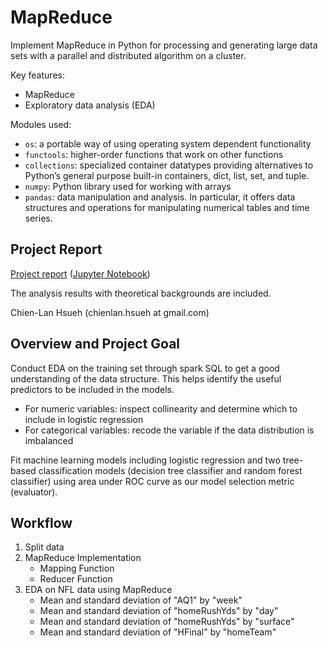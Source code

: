 # MapReduce

Implement MapReduce in Python for processing and generating large data sets with a parallel and distributed algorithm on a cluster.

Key features:

- MapReduce
- Exploratory data analysis (EDA)

Modules used:

- `os`: a portable way of using operating system dependent functionality
- `functools`: higher-order functions that work on other functions
- `collections`: specialized container datatypes providing alternatives to Python’s general purpose built-in containers, dict, list, set, and tuple.
- `numpy`: Python library used for working with arrays
- `pandas`: data manipulation and analysis. In particular, it offers data structures and operations for manipulating numerical tables and time series.

## Project Report

[Project report](https://htmlpreview.github.io/?https://raw.githubusercontent.com/chsueh2/Online_Shoppers_Purchasing_Intention/main/online_shoppers.html) ([Jupyter Notebook](./MapReduce.ipynb))

The analysis results with theoretical backgrounds are included.

Chien-Lan Hsueh (chienlan.hsueh at gmail.com)

## Overview and Project Goal

Conduct EDA on the training set through spark SQL to get a good understanding of the data structure. This helps identify the useful predictors to be included in the models.

- For numeric variables: inspect collinearity and determine which to include in logistic regression
- For categorical variables: recode the variable if the data distribution is imbalanced

Fit machine learning models including logistic regression and two tree-based classification models (decision tree classifier and random forest classifier) using area under ROC curve as our model selection metric (evaluator).

## Workflow

1. Split data
2. MapReduce Implementation
   - Mapping Function
   - Reducer Function
3. EDA on NFL data using MapReduce
   - Mean and standard deviation of "AQ1" by "week"
   - Mean and standard deviation of "homeRushYds" by "day"
   - Mean and standard deviation of "homeRushYds" by "surface"
   - Mean and standard deviation of "HFinal" by "homeTeam"